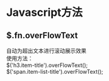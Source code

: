 Javascript方法
==============
$.fn.overFlowText
-----------------
自动为超出文本进行滚动展示效果<br>
使用方法：<br>
$('h3.item-title').overFlowText();<br>
$('span.item-list-title').overFlowText();<br>
